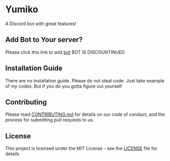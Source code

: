 # Yumiko
A Discord bot with great features!

## Add Bot to Your server?
Please click this link to add [bot](https://discordapp.com/oauth2/authorize?client_id=&scope=bot&permissions=2146958847%60)
BOT IS DISCOUNTINUED
## Installation Guide
There are no installation guide. Please do not steal code. Just take example of my codes.
But if you do you gotta figure out yourself

## Contributing

Please read [CONTRIBUTING.md](CONTRIBUTING.md) for details on our code of conduct, and the process for submitting pull requests to us.

## License

This project is licensed under the MIT License - see the [LICENSE](LICENSE) file for details
